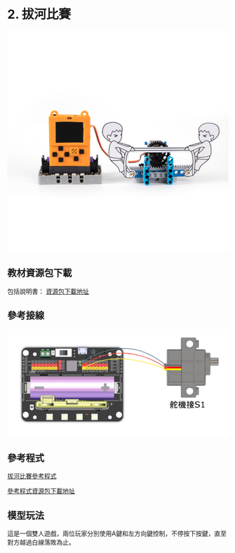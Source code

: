 # 2. 拔河比賽

![](../../images/tugofwar1.jpg)

## 教材資源包下載

包括說明書： [資源包下載地址](https://bit.ly/AIHealthCareSetBuildingGuide)

## 參考接線

![](../../images/tugofwar_wire.png)

## 參考程式

[拔河比賽參考程式](https://makecode.microbit.org/_3i3Dwm7Fm7w1)

[參考程式資源包下載地址](https://bit.ly/AIHealthCareSetHex)

## 模型玩法

這是一個雙人遊戲，兩位玩家分別使用A鍵和左方向鍵控制，不停按下按鍵，直至對方越過白線落敗為止。